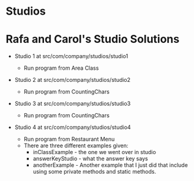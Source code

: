 # Studios
# Rafa and Carol's Studio Solutions
+ Studio 1 at src/com/company/studios/studio1  
  * Run program from Area Class

+ Studio 2 at src/com/company/studios/studio2
  * Run program from CountingChars

+ Studio 3 at src/com/company/studios/studio3
  * Run program from CountingChars

+ Studio 4 at src/com/company/studios/studio4
  * Run program from Restaurant Menu
  * There are three different examples given:
    * inClassExample - the one we went over in studio
    * answerKeyStudio - what the answer key says
    * anotherExample - Another example that I just did that include using some private methods and static methods.